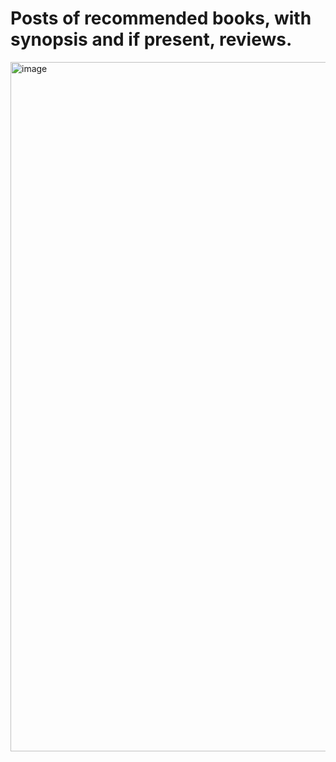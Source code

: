 # Posts of recommended books, with synopsis and if present, reviews. 
<img width="1103" alt="image" src="https://user-images.githubusercontent.com/54427603/180664960-797ca0cf-eaee-4bc2-a664-05d8da0b60e2.png">

